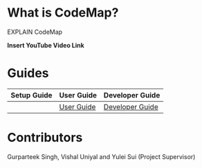 # **What is CodeMap?**
EXPLAIN CodeMap

**Insert YouTube Video Link**

# **Guides**
| Setup Guide   | User Guide    | Developer Guide   |
| ------------- | ------------- | -------------     |
|               | [User Guide](https://github.com/SVF-tools/CodeMap/wiki/User-Guide)|[Developer Guide](https://github.com/SVF-tools/CodeMap/wiki/Developer-Guide) |


# **Contributors**
Gurparteek Singh, Vishal Uniyal and Yulei Sui (Project Supervisor)
